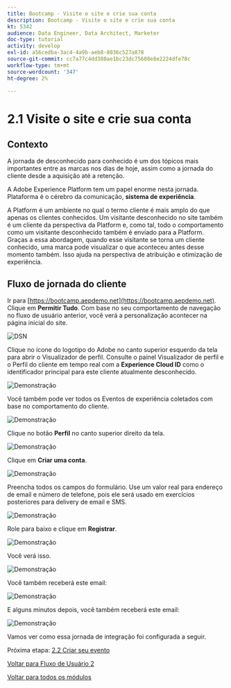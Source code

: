 ```yaml
---
title: Bootcamp - Visite o site e crie sua conta
description: Bootcamp - Visite o site e crie sua conta
kt: 5342
audience: Data Engineer, Data Architect, Marketer
doc-type: tutorial
activity: develop
exl-id: a56cedba-3ac4-4a9b-aeb8-8036c527a878
source-git-commit: cc7a77c4dd380ae1bc23dc75608e8e2224dfe78c
workflow-type: tm+mt
source-wordcount: '347'
ht-degree: 2%

---
```


# 2.1 Visite o site e crie sua conta

## Contexto

A jornada de desconhecido para conhecido é um dos tópicos mais importantes entre as marcas nos dias de hoje, assim como a jornada do cliente desde a aquisição até a retenção.

A Adobe Experience Platform tem um papel enorme nesta jornada. Plataforma é o cérebro da comunicação, **sistema de experiência**.

A Platform é um ambiente no qual o termo cliente é mais amplo do que apenas os clientes conhecidos. Um visitante desconhecido no site também é um cliente da perspectiva da Platform e, como tal, todo o comportamento como um visitante desconhecido também é enviado para a Platform. Graças a essa abordagem, quando esse visitante se torna um cliente conhecido, uma marca pode visualizar o que aconteceu antes desse momento também. Isso ajuda na perspectiva de atribuição e otimização de experiência.

## Fluxo de jornada do cliente

Ir para [https://bootcamp.aepdemo.net](https://bootcamp.aepdemo.net). Clique em **Permitir Tudo**. Com base no seu comportamento de navegação no fluxo de usuário anterior, você verá a personalização acontecer na página inicial do site.

![DSN](./images/web8.png)

Clique no ícone do logotipo do Adobe no canto superior esquerdo da tela para abrir o Visualizador de perfil. Consulte o painel Visualizador de perfil e o Perfil do cliente em tempo real com a **Experience Cloud ID** como o identificador principal para este cliente atualmente desconhecido.

![Demonstração](./images/pv1.png)

Você também pode ver todos os Eventos de experiência coletados com base no comportamento do cliente.

![Demonstração](./images/pv3.png)

Clique no botão **Perfil** no canto superior direito da tela.

![Demonstração](./images/pv4.png)

Clique em **Criar uma conta**.

![Demonstração](./images/pv5.png)

Preencha todos os campos do formulário. Use um valor real para endereço de email e número de telefone, pois ele será usado em exercícios posteriores para delivery de email e SMS.

![Demonstração](./images/pv7.png)

Role para baixo e clique em **Registrar**.

![Demonstração](./images/pv8.png)

Você verá isso.

![Demonstração](./images/pv9.png)

Você também receberá este email:

![Demonstração](./images/pv10.png)

E alguns minutos depois, você também receberá este email:

![Demonstração](./images/pv11.png)

Vamos ver como essa jornada de integração foi configurada a seguir.

Próxima etapa: [2.2 Criar seu evento](./ex2.md)

[Voltar para Fluxo de Usuário 2](./uc2.md)

[Voltar para todos os módulos](../../overview.md)
